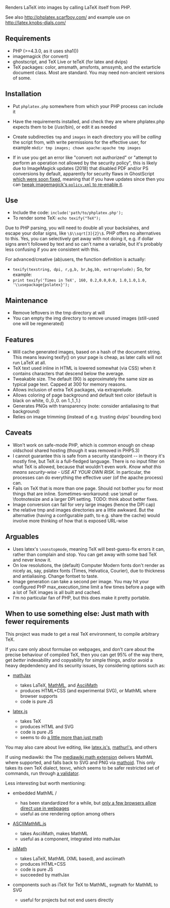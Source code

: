
Renders LaTeX into images by calling LaTeX itself from PHP.

See also http://phplatex.scarfboy.com/ and example use on http://latex.knobs-dials.com/


## Requirements
- PHP                                    (>=4.3.0, as it uses sha1())
- imagemagick                            (for convert)
- ghostscript, and TeX Live or teTeX     (for latex and dvips)
- TeX packages: color, amsmath, amsfonts, amssymb, and the extarticle document class.
  Most are standard.   You may need non-ancient versions of some.


## Installation
- Put `phplatex.php` somewhere from which your PHP process can include it
- Have the requirements installed, and check they are where phplatex.php expects them to be (/usr/bin), or edit it as needed
- Create subdirecties `tmp` and `images` in each directory you will be *calling* the script from, with write permissions for the effective user, for example `mkdir tmp images; chown apache:apache tmp images`

- If in use you get an error like "convert: not authorized" or "attempt to perform an operation not allowed by the security policy", this is likely due to ImageMagick updates (2018) that disabled PDF and/or PS conversions by default, apparently for security flaws in GhostScript [which were soon fixed](https://www.kb.cert.org/vuls/id/332928/), meaning that if you have updates since then you can [tweak imagemagick's `policy.xml` to re-enable it](https://www.google.com/search?q=convert%3A+not+authorized+policy.xml).


## Use
- Include the code:
    `include('path/to/phplatex.php');`
- To render some TeX:
    `echo texify("TeX");`

Due to PHP parsing, you will need to double all your backslahes, and escape your dollar signs, like `\$\\sqrt[3]{2}\$`.
PHP offers no alternatives to this. 
Yes, you can selectively get away with not doing it, e.g. if dollar signs aren't followed by text and so can't name a variable, but it's probably less confusing if you are consistent with this.


For advanced/creative (ab)users, the function definition is actually:
-  `texify(texstring, dpi, r,g,b, br,bg,bb, extraprelude);`
So, for example:
-  `print texify('Times in TeX', 160, 0.2,0.0,0.0, 1.0,1.0,1.0, '\\usepackage{pslatex}');`


## Maintenance
- Remove leftovers in the tmp directory at will
- You can empty the img directory to remove unused images (still-used one will be regenerated)


## Features
- Will cache generated images, based on a hash of the document string.
  This means leaving texify() on your page is cheap, as later calls will not run LaTeX at all.
- TeX text used inline in HTML is lowered somewhat (via CSS) when it contains characters that descend below the average.
- Tweakable size. The default (90) is approximately the same size as typical page text. Capped at 300 for memory reasons.
- Allows inclusion of extra TeX packages, via extraprelude.
- Allows coloring of page background and default text color   (default is black on white, 0.,0.,0. on 1.,1.,1.)
- Generates PNGs with transparency (note: consider antialiasing to that background)
- Relies on image trimming (instead of e.g. trusting dvips' bounding box)


## Caveats
- Won't work on safe-mode PHP, which is common enough on cheap oldschool shared hosting (though it was removed in PHP5.3)
- I cannot guarantee this is safe from a security standpoint -- in theory it's mostly fine, but TeX *is* a full-fledged language.
  There is no input filter on what TeX is allowed, because that wouldn't even work. *Know what this means security-wise - USE AT YOUR OWN RISK*.
  In particular, the processes can do everything the effective user (of the apache process) can.
- Fails on TeX that is more than one page.
  Should not bother you for most things that are inline.
  Sometimes-workaround: use \small or \footnotesize and a larger DPI setting.
  TODO: think about better fixes.
- Image conversion can fail for very large images  (hence the DPI cap)
- the relative tmp and images directories are a little awkward. But the alternative (having a configurable path, to e.g. share the cache) would involve more thinking of how that is exposed URL-wise


## Arguables
- Uses latex's `\nonstopmode`, meaning TeX will best-guess-fix errors it can, rather than complain and stop. You can get away with some bad TeX and never know it.
- On low resolutions, the (default) Computer Modern fonts don't render as nicely as, say, pslatex fonts 
  (Times, Helvatica, Courier), due to thickness and antialiasing. Change fontset to taste.
- Image generation can take a second per image. You may hit your configured PHP max_execution_time limit a few times before
  a page with a lot of TeX images is all built and cached.
- I'm no particular fan of PHP, but this does make it pretty portable.



## When to use something else: Just math with fewer requirements

This project was made to get a real TeX environment, to compile arbitrary TeX.

If you care only about formulae on webpages, and don't care about the precise behaviour of compiled TeX, then you can get 95% of the way there, get _better_ indexability and copyability for simple things, and/or avoid a heavy depdendency and its security issues, by considering options such as:

- [mathJax](https://www.mathjax.org/)
  - takes LaTeX, [MathML](https://en.wikipedia.org/wiki/MathML), and [AsciiMath](https://en.wikipedia.org/wiki/AsciiMath) 
  - produces HTML+CSS (and experimental SVG), or MathML where browser supports
  - code is pure JS

- [latex.js](https://latex.js.org/)
  - takes TeX
  - produces HTML and SVG
  - code is pure JS
  - seems to do [a little more than just math](https://latex.js.org/playground.html)


You may also care about live editing, like [latex.js's](https://latex.js.org/playground.html), [mathurl's](http://mathurl.com/), and others


If using mediawiki: the The [mediawiki math extension](https://www.mediawiki.org/wiki/Extension:Math) delivers MathML where supported, and falls back to SVG and PNG via [mathoid](https://github.com/wikimedia/mathoid). This only takes its own TeX dialect, texvc, which seems to be safer restricted set of commands, run through [a validator](https://github.com/wikimedia/mediawiki-services-texvcjs).


Less interesting but worth mentioning:
- embedded MathML / <math> element 
  - has been standardized for a while, but [only a few browsers allow direct use in webpages](https://caniuse.com/mathml)
  - useful as one rendering option among others

- [ASCIIMathML.js](https://mathcs.chapman.edu/~jipsen/mathml/asciimath.html)
  - takes AsciiMath, makes MathML
  - useful as a component, integrated into mathJax

- [jsMath](http://www.math.union.edu/~dpvc/jsmath/)
  - takes LaTeX, MathML (XML based), and asciimath
  - produces HTML+CSS 
  - code is pure JS
  - succeeded by mathJax

- components such as iTeX for TeX to MathML, svgmath for MathML to SVG
  - useful for projects but not end users directly

